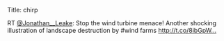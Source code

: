 Title: chirp

RT <a href="http://twitter.com/Jonathan__Leake">@Jonathan__Leake</a>: Stop the wind turbine menace! Another shocking illustration of landscape destruction by #wind farms <a href="http://t.co/8ibGpW…">http://t.co/8ibGpW…</a>
